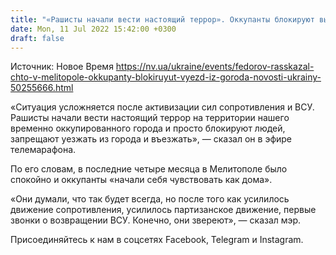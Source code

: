 ```yaml
---
title: "«Рашисты начали вести настоящий террор». Оккупанты блокируют выезд людей из Мелитополя — мэр"
date: Mon, 11 Jul 2022 15:42:00 +0300
draft: false
---
```

Источник: Новое Время https://nv.ua/ukraine/events/fedorov-rasskazal-chto-v-melitopole-okkupanty-blokiruyut-vyezd-iz-goroda-novosti-ukrainy-50255666.html


«Ситуация усложняется после активизации сил сопротивления и ВСУ. Рашисты начали вести настоящий террор на территории нашего временно оккупированного города и просто блокируют людей, запрещают уезжать из города и въезжать», — сказал он в эфире телемарафона.

По его словам, в последние четыре месяца в Мелитополе было спокойно и оккупанты «начали себя чувствовать как дома».

«Они думали, что так будет всегда, но после того как усилилось движение сопротивления, усилилось партизанское движение, первые звонки о возвращении ВСУ. Конечно, они звереют», — сказал мэр.

Присоединяйтесь к нам в соцсетях Facebook, Telegram и Instagram.
